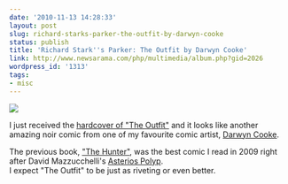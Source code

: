 ```yaml
---
date: '2010-11-13 14:28:33'
layout: post
slug: richard-starks-parker-the-outfit-by-darwyn-cooke
status: publish
title: 'Richard Stark''s Parker: The Outfit by Darwyn Cooke'
link: http://www.newsarama.com/php/multimedia/album.php?gid=2026
wordpress_id: '1313'
tags:
- misc
---
```


![](http://jmesnil.net/weblog/wp-content/uploads/2010/11/parkeroutfitpreviewpages_0001_02.jpg)

I just received the [hardcover of "The Outfit"][amazon] and it looks like another amazing noir comic from one of my favourite comic artist, [Darwyn Cooke][cooke].

The previous book, ["The Hunter"][hunter], was the best comic I read in 2009 right after David Mazzucchelli's [Asterios Polyp][asterios].  
I expect "The Outfit" to be just as riveting or even better.

[amazon]: http://www.amazon.com/Parker-Outfit-Darwyn-Cooke/dp/1600107621
[cooke]: http://en.wikipedia.org/wiki/Darwyn_Cooke
[hunter]: http://www.amazon.com/Parker-Hunter-Richard-Starks/dp/1600104932/ref=pd_bxgy_b_img_b
[asterios]: http://www.amazon.com/Asterios-Polyp-David-Mazzucchelli/dp/0307377326/ref=sr_1_1?s=books&ie;=UTF8&qid;=1289654650&sr;=1-1
